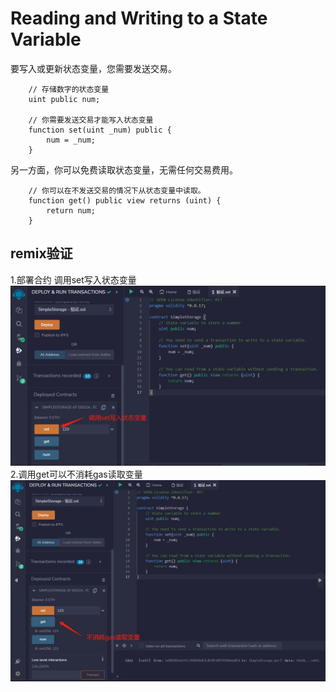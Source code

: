 # Reading and Writing to a State Variable

要写入或更新状态变量，您需要发送交易。
```solidity
    // 存储数字的状态变量
    uint public num;

    // 你需要发送交易才能写入状态变量
    function set(uint _num) public {
        num = _num;
    }
```
另一方面，你可以免费读取状态变量，无需任何交易费用。
```solidity
    // 你可以在不发送交易的情况下从状态变量中读取。
    function get() public view returns (uint) {
        return num;
    }
```

## remix验证
1.部署合约 调用set写入状态变量
![7-1.jpg](img/7-1.jpg)
2.调用get可以不消耗gas读取变量
![7-2.jpg](img/7-2.jpg)
